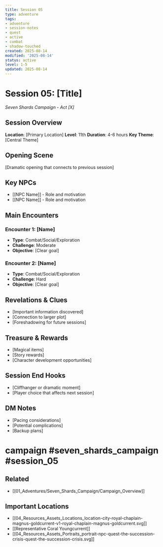 ```yaml
---
title: Session 05
type: adventure
tags:
- adventure
- session-notes
- quest
- active
- combat
- shadow-touched
created: 2025-08-14
modified: '2025-08-14'
status: active
level: 1-5
updated: 2025-08-14
---
```



# Session 05: [Title]

*Seven Shards Campaign - Act [X]*

## Session Overview

**Location**: [Primary Location]
**Level**: 11th
**Duration**: 4-6 hours
**Key Theme**: [Central Theme]

## Opening Scene

[Dramatic opening that connects to previous session]

## Key NPCs

- [[NPC Name]] - Role and motivation
- [[NPC Name]] - Role and motivation

## Main Encounters

### Encounter 1: [Name]

- **Type**: Combat/Social/Exploration
- **Challenge**: Moderate
- **Objective**: [Clear goal]

### Encounter 2: [Name]

- **Type**: Combat/Social/Exploration
- **Challenge**: Hard
- **Objective**: [Clear goal]

## Revelations & Clues

- [Important information discovered]
- [Connection to larger plot]
- [Foreshadowing for future sessions]

## Treasure & Rewards

- [Magical items]
- [Story rewards]
- [Character development opportunities]

## Session End Hooks

- [Cliffhanger or dramatic moment]
- [Player choice that affects next session]

## DM Notes

- [Pacing considerations]
- [Potential complications]
- [Backup plans]

# campaign #seven_shards_campaign #session_05


## Related
- [[01_Adventures/Seven_Shards_Campaign/Campaign_Overview]]


## Important Locations

- [[04_Resources_Assets_Locations_location-city-royal-chaplain-magnus-goldcurrent-v1-royal-chaplain-magnus-goldcurrent.svg]]
- [[Representative Coral Youngcurrent]]
- [[04_Resources_Assets_Portraits_portrait-npc-quest-the-succession-crisis-quest-the-succession-crisis.svg]]
